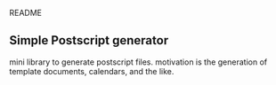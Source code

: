 README

Simple Postscript generator
---

mini library to generate postscript files.
motivation is the generation of template documents, calendars, and the like.
